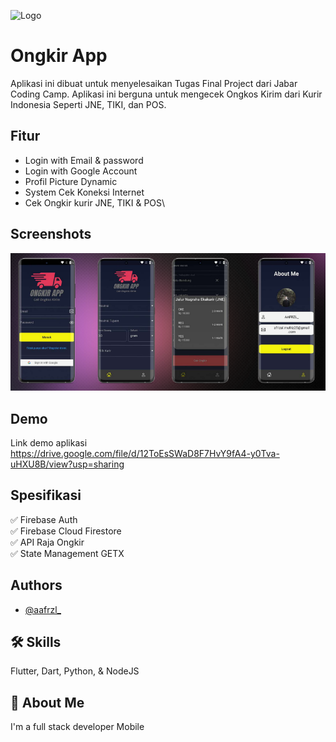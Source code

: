 
![Logo](https://cdn.discordapp.com/attachments/740821235906248710/960099460959068170/logo.png)


# Ongkir App

Aplikasi ini dibuat untuk menyelesaikan Tugas Final Project dari Jabar Coding Camp.
Aplikasi ini berguna untuk mengecek Ongkos Kirim dari Kurir Indonesia Seperti JNE, TIKI, dan POS.
## Fitur

- Login with Email & password
- Login with Google Account
- Profil Picture Dynamic
- System Cek Koneksi Internet
- Cek Ongkir kurir JNE, TIKI & POS\

## Screenshots

![App Screenshot](https://raw.githubusercontent.com/aafrzl/Cek-Ongkir/master/Screenshot_1.png)


## Demo

Link demo aplikasi
https://drive.google.com/file/d/12ToEsSWaD8F7HvY9fA4-y0Tva-uHXU8B/view?usp=sharing

## Spesifikasi

✅ Firebase Auth<br>
✅ Firebase Cloud Firestore<br>
✅ API Raja Ongkir<br>
✅ State Management GETX<br>
## Authors

- [@aafrzl_](https://gitlab.com/aafrzl_)


## 🛠 Skills
Flutter, Dart, Python, & NodeJS


## 🚀 About Me
I'm a full stack developer Mobile
